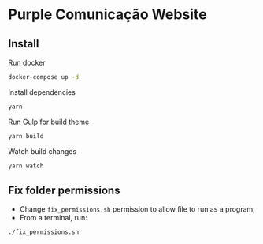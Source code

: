 # Purple Comunicação Website

## Install

Run docker

```bash
docker-compose up -d
```

Install dependencies

```bash
yarn
```

Run Gulp for build theme

```bash
yarn build
```

Watch build changes

```bash
yarn watch
```

## Fix folder permissions

- Change `fix_permissions.sh` permission to allow file to run as a program;
- From a terminal, run:

```bash
./fix_permissions.sh
```
